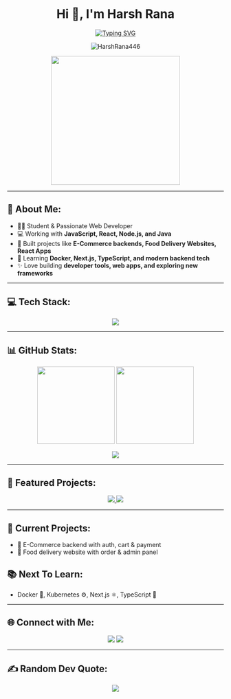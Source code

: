 
<h1 align="center">Hi 👋, I'm Harsh Rana</h1>

<p align="center">
  <a href="https://github.com/HarshRana446">
    <img src="https://readme-typing-svg.herokuapp.com?font=Fira+Code&size=24&duration=3500&pause=800&color=00FFCA&center=true&vCenter=true&width=500&lines=Student+%7C+Web+Developer+%7C+Open+Source+Enthusiast;React+%7C+Node.js+%7C+JavaScript+Lover;Turning+Ideas+Into+Cool+Web+Apps+%F0%9F%9A%80" alt="Typing SVG" />
  </a>
</p>

<p align="center">
  <img src="https://komarev.com/ghpvc/?username=HarshRana446&label=Profile%20views&color=blueviolet&style=flat" alt="HarshRana446" />
</p>

<p align="center">
  <img src="https://media.giphy.com/media/ZVik7pBtu9dNS/giphy.gif" width="300" />
</p>

---

## 🚀 About Me:
- 👨‍💻 Student & Passionate Web Developer
- 💻 Working with **JavaScript, React, Node.js, and Java**
- 🚀 Built projects like **E-Commerce backends, Food Delivery Websites, React Apps**
- 🌱 Learning **Docker, Next.js, TypeScript, and modern backend tech**
- ✨ Love building **developer tools, web apps, and exploring new frameworks**

---

## 💻 Tech Stack:

<p align="center">
  <img src="https://skillicons.dev/icons?i=js,react,nodejs,java,html,css,mongodb,mysql,firebase,git,github,figma&theme=light" />
</p>

---

## 📊 GitHub Stats:

<p align="center">
  <img src="https://github-readme-stats.vercel.app/api?username=HarshRana446&show_icons=true&theme=radical&hide_border=false&count_private=true" height="180"/>
  <img src="https://github-readme-streak-stats.herokuapp.com/?user=HarshRana446&theme=radical&hide_border=false" height="180"/>
</p>

<p align="center">
  <img src="https://github-readme-stats.vercel.app/api/top-langs/?username=HarshRana446&layout=compact&theme=radical&hide_border=false" />
</p>

---

## 📌 Featured Projects:

<p align="center">
  
  <a href="https://github.com/HarshRana446/your-repo-name">
    <img src="https://github-readme-stats.vercel.app/api/pin/?username=HarshRana446&repo=your-repo-name&theme=radical" />
  </a>

  <a href="https://github.com/HarshRana446/your-second-repo">
    <img src="https://github-readme-stats.vercel.app/api/pin/?username=HarshRana446&repo=your-second-repo&theme=radical" />
  </a>

</p>

<!-- ⚠️ Replace 'your-repo-name' and 'your-second-repo' with actual repo names -->

---

## 🔭 Current Projects:
- 🚀 E-Commerce backend with auth, cart & payment
- 🍴 Food delivery website with order & admin panel

## 📚 Next To Learn:
- Docker 🐳, Kubernetes ⚙️, Next.js ⚛️, TypeScript 📘

---

## 🌐 Connect with Me:

<p align="center">
  <a href="https://instagram.com/harsh._.ranaa_" target="_blank"><img src="https://img.shields.io/badge/-Instagram-E4405F?style=for-the-badge&logo=instagram&logoColor=white"/></a>
  <a href="mailto:ranaharsh669@gmail.com"><img src="https://img.shields.io/badge/-Email-D14836?style=for-the-badge&logo=gmail&logoColor=white"/></a>
</p>

---

## ✍️ Random Dev Quote:

<p align="center">
  <img src="https://quotes-github-readme.vercel.app/api?type=horizontal&theme=radical"/>
</p>
